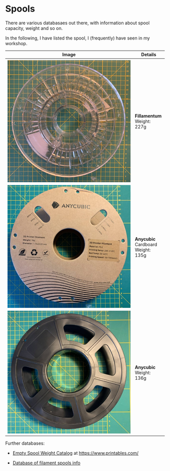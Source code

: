# Spools 

There are various databasaes out there, with information about spool capacity, weight and so on. 

In the following, I have listed the spool, I (frequently) have seen in my workshop. 

| Image | Details |
| --- | --- |
 ![alt text](images/spools_filamentum_small.jpeg)  | **Fillamentum** <br> Weight: 227g |
|![alt text](images/spools_anycubic_cardboard_small.jpeg) | **Anycubic** <br> Cardboard <br> Weight: 135g |
|![alt text](images/spools_anycubic_small.jpeg) | **Anycubic** <br> Weight: 136g| 

Further databases: 

- [Empty Spool Weight Catalog](https://www.printables.com/model/464663-empty-spool-weight-catalog) at https://www.printables.com/

- [Database of filament spools info](https://www.onlyspoolz.com/portfolio/)
